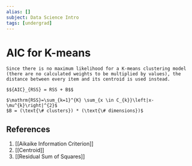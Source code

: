 ```yaml
---
alias: []
subject: Data Science Intro
tags: [undergrad]
---
```

# AIC for K-means

```ad-note
Since there is no maximum likelihood for a K-means clustering model (there are no calculated weights to be multiplied by values), the distance between every item and its centroid is used instead.

```

```ad-math
$${AIC}_{RSS} = RSS + B$$

$\mathrm{RSS}=\sum_{k=1}^{K} \sum_{x \in C_{k}}\left|x-\mu^{k}\right|^{2}$
$B = (\text{\# clusters}) * (\text{\# dimensions})$
```

## References
1. [[Aikaike Information Criterion]]
2. [[Centroid]]
3. [[Residual Sum of Squares]]